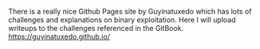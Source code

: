 There is a really nice Github Pages site by Guyinatuxedo which has lots of challenges and explanations on binary exploitation. Here I will upload writeups to the challenges referenced in the GitBook.  
https://guyinatuxedo.github.io/  
